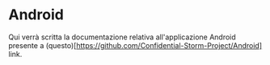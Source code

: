 # Android

Qui verrà scritta la documentazione relativa all'applicazione Android presente a (questo)[https://github.com/Confidential-Storm-Project/Android] link.
